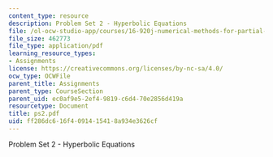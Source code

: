 ```yaml
---
content_type: resource
description: Problem Set 2 - Hyperbolic Equations
file: /ol-ocw-studio-app/courses/16-920j-numerical-methods-for-partial-differential-equations-sma-5212-spring-2003/ff286dc616f4091415418a934e3626cf_ps2.pdf
file_size: 462773
file_type: application/pdf
learning_resource_types:
- Assignments
license: https://creativecommons.org/licenses/by-nc-sa/4.0/
ocw_type: OCWFile
parent_title: Assignments
parent_type: CourseSection
parent_uid: ec0af9e5-2ef4-9819-c6d4-70e2856d419a
resourcetype: Document
title: ps2.pdf
uid: ff286dc6-16f4-0914-1541-8a934e3626cf
---
```

Problem Set 2 - Hyperbolic Equations